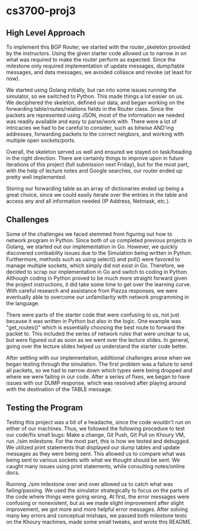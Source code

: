 # cs3700-proj3

## High Level Approach

To implement this BGP Router, we started with the router_skeleton provided by the instructors. Using the given starter code allowed us to narrow in on what was required to make the router perform as expected.
Since the milestone only required implementation of update messages, dump/table messages, and data messages, we avoided collasce and revoke (at least for now).

We started using Golang initially, but ran into some issues running the simulator, so we switched to Python. This made things a lot easier on us. We deciphered the skeleton, defined our data, and began working
on the forwarding table/routes/relations fields in the Router class. Since the packets are represented using JSON, most of the information we needed was readily available and easy to parse/work with. There were
a lot of intricacies we had to be careful to consider, such as bitwise AND'ing addresses, forwarding packets to the correct neigbors, and working with multiple open sockets/ports.

Overall, the skeleton served us well and ensured we stayed on task/heading in the right direction. There are certainly things to improve upon in future iterations of this project (full submission next Friday),
but for the most part, with the help of lecture notes and Google searches, our router ended up pretty well implemented.

Storing our forwarding table as an array of dictionaries ended up being a great choice, since we could easily iterate over the entries in the table and access any and all information needed (IP Address, Netmask, etc.).

## Challenges

Some of the challenges we faced stemmed from figuring out how to network program in Python. Since both of us completed previous projects in Golang, we started out our implementation in Go. However, we quickly discovered combability issues due to the Simulation being written in Python. Furthermore, methods such as using select() and poll() were favored to manage multiple sockets, which simply did not exist in Go. Therefore, we decided to scrap our implementation in Go and switch to coding in Python. Although coding in Python proved to be much more straight forward given the project instructions, it did take some time to get over the learning curve. With careful research and assistance from Piazza responses, we were eventually able to overcome our unfamiliarity with network programming in the language.

There were parts of the starter code that were confusing to us, not just because it was written in Python but also in the logic. One example was "get_routes()" which is essentially choosing the best route to forward the packet to. This included the series of network rules that were unclear to us, but were figured out as soon as we went over the lecture slides. In general, going over the lecture slides helped us understand the starter code better.

After settling with our implementation, additional challenges arose when we began testing through the simulation. The first problem was a failure to send all packets, so we had to narrow down which types were being dropped and where we were failing in our code. After a series of fixes, we began to have issues with our DUMP response, which was resolved after playing around with the destination of the TABLE message.

## Testing the Program

Testing this project was a bit of a headache, since the code wouldn't run on either of our machines. Thus, we followed the following procedure to test our code/fix small bugs: Make a change, Git Push, Git Pull on
Khoury VM, run ./sim milestone. For the most part, this is how we tested and debugged. We utilized print statements that displayed our dump tables and update messages as they were being sent. This allowed us
to compare what was being sent to various sockets with what we thought should be sent. We caught many issues using print statements, while consulting notes/online docs.

Running ./sim milestone over and over allowed us to catch what was failing/passing. We used the simulator strategically to focus on the parts of the code where things were going wrong. At first, the error messages
were confusing or nonexistent, but as we made slight improvement after slight improvement, we got more and more helpful error messages. After solving many key errors and conceptual mishaps, we passed both milestone
tests on the Khoury machines, made some small tweaks, and wrote this README.
